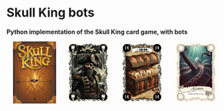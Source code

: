 # Skull King bots

**Python implementation of the Skull King card game, with bots**

<div style="text-align: center;">
  <img src="assets/cards/back.png" width="20%" style="margin: 0 10px;" />
  <img src="assets/cards/Skull King.png" width="20%" style="margin: 0 10px;" />
  <img src="assets/cards/14 black.png" width="20%" style="margin: 0 10px;" />
  <img src="assets/cards/Krakken.png" width="20%" style="margin: 0 10px;" />
</div>


